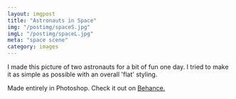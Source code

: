 ```yaml
---
layout: imgpost
title: "Astronauts in Space"
img: "/postimg/spaceS.jpg"
imgL: "/postimg/spaceL.jpg"
meta: "space scene"
category: images
---
```


<div class="WideTextBox">
    <p>I made this picture of two astronauts for a bit of fun one day. I tried to make it as simple as possible with an overall 'flat' styling.</p><p>Made entirely in Photoshop. Check it out on <a href="https://www.behance.net/gallery/22898205/Space-Trouble">Behance.</a></p>
</div>